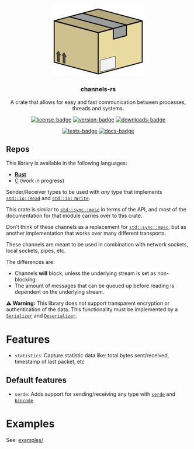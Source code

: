 [crates-io]: https://crates.io/crates/channels
[docs-rs]: https://docs.rs/channels/latest/channels
[github-actions]: https://github.com/threadexio/channels-rs/actions/workflows/ci.yaml

[github-rust]: https://github.com/threadexio/channels-rs
[github-c]: https://github.com/threadexio/channels-c

[license-badge]: https://img.shields.io/github/license/threadexio/channels-rs?style=flat-square&labelColor=0d1117&color=decd87
[version-badge]: https://img.shields.io/crates/v/channels?style=flat-square&logo=rust&labelColor=0d1117&color=decd87
[downloads-badge]: https://img.shields.io/crates/d/channels?style=flat-square&logo=rust&labelColor=0d1117&color=decd87

[tests-badge]: https://img.shields.io/github/actions/workflow/status/threadexio/channels-rs/ci.yaml?style=flat-square&logo=github&label=tests&labelColor=0d1117
[docs-badge]: https://img.shields.io/docsrs/channels?style=flat-square&logo=docs.rs&labelColor=0d1117

<div align="center">
  <img src="https://raw.githubusercontent.com/threadexio/channels-rs/master/.github/images/logo.svg" width="250px">

  <!--
  For testing local changes.
  <img src=".github/images/logo.svg" width="250px">
  -->

  <h3>channels-rs</h3>

  <p>
    A crate that allows for easy and fast communication between processes, threads and systems.
  </p>

  [![license-badge]][crates-io]
  [![version-badge]][crates-io]
  [![downloads-badge]][crates-io]

  [![tests-badge]][github-actions]
  [![docs-badge]][docs-rs]

</div>

[`std::io::Read`]: std::io::Read
[`std::io::Write`]: std::io::Write
[`std::sync::mpsc`]: std::sync::mpsc

[`serde`]: mod@serde
[`bincode`]: mod@bincode

[`Serializer`]: crate::serdes::Serializer
[`Deserializer`]: crate::serdes::Deserializer

## Repos

This library is available in the following languages:

- **[Rust][github-rust]**
- [C][github-c] (work in progress)

Sender/Receiver types to be used with _any_ type that implements [`std::io::Read`] and [`std::io::Write`].

This crate is similar to [`std::sync::mpsc`] in terms of the API, and most of the documentation
for that module carries over to this crate.

Don't think of these channels as a replacement for [`std::sync::mpsc`], but as another implementation that works over many different transports.

These channels are meant to be used in combination with network sockets, local sockets, pipes, etc.

The differences are:

- Channels **will** block, unless the underlying stream is set as non-blocking.
- The amount of messages that can be queued up before reading is dependent on the underlying stream.

**:warning: Warning:** This library does not support transparent encryption or authentication of the data. This functionality must be implemented by a [`Serializer`] and [`Deserializer`].

# Features

- `statistics`: Capture statistic data like: total bytes sent/received, timestamp of last packet, etc

## Default features

- `serde`: Adds support for sending/receiving any type with [`serde`] and [`bincode`]

# Examples

See: [examples/](https://github.com/threadexio/channels-rs/tree/master/examples)
